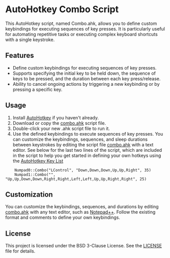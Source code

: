 # AutoHotkey Combo Script

This AutoHotkey script, named Combo.ahk, allows you to define custom keybindings for executing sequences of key presses. It is particularly useful for automating repetitive tasks or executing complex keyboard shortcuts with a single keystroke.

## Features

- Define custom keybindings for executing sequences of key presses.
- Supports specifying the initial key to be held down, the sequence of keys to be pressed, and the duration between each key press/release.
- Ability to cancel ongoing actions by triggering a new keybinding or by pressing a specific key.

## Usage

1. Install [AutoHotkey](https://www.autohotkey.com/) if you haven't already.
2. Download or copy the [combo.ahk](combo.ahk) script file.
3. Double-click your new .ahk script file to run it.
4. Use the defined keybindings to execute sequences of key presses. You can customize the keybindings, sequences, and sleep durations between keystrokes by editing the script file [combo.ahk](combo.ahk) with a text editor. See below for the last two lines of the script, which are included in the script to help you get started in defining your own hotkeys using the [AutoHotkey Key List](https://www.autohotkey.com/docs/KeyList.htm)

```ahk
	Numpad0::Combo("LControl", "Down,Down,Down,Up,Up,Right", 35)
	Numpad1::Combo("", "Up,Up,Down,Down,Right,Right,Left,Left,Up,Up,Right,Right", 25)
```

## Customization

You can customize the keybindings, sequences, and durations by editing [combo.ahk](combo.ahk) with any text editor, such as [Notepad++](https://notepad-plus-plus.org/). Follow the existing format and comments to define your own keybindings.

## License

This project is licensed under the BSD 3-Clause License. See the [LICENSE](LICENSE) file for details.
